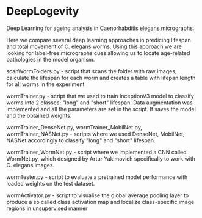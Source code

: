 # DeepLogevity
Deep Learning for ageing analysis in Caenorhabditis elegans micrographs.

Here we compare several deep learning approaches in predicing lifespan and total movement of C. elegans worms. Using this approach we are looking for label-free micrographs cues allowing us to locate age-related pathologies in the model organism.

scanWormFolders.py - script that scans the folder with raw images, calculate the lifespan for each worm and creates a table with lifepan length for all worms in the experiment

wormTrainer.py - script that we used to train InceptionV3 model to classify worms into 2 classes: "long" and "short" lifespan. Data augmentation was implemented and all the parameters are set in the script. It saves the model and the obtained weights.

wormTrainer_DenseNet.py, wormTrainer_MobilNet.py, wormTrainer_NASNet.py - scripts where we used DenseNet, MobilNet, NASNet accordingly to classify "long" and "short" lifespan. 

wormTrainer_WormNet.py - script where we implemented a CNN called WormNet.py, which designed by Artur Yakimovich specifically to work with C. elegans images.

wormTester.py - script to evaluate a pretrained model performance with loaded weights on the test dataset. 

wormActivator.py - script to visualise the global average pooling layer to  produce a so called class activation map and localize class-specific image regions in unsupervised manner


